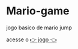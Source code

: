 # Mario-game
 jogo basico de mario jump

 acesse o <a href=" https://emersontecn.github.io/Mario-game/" target="_blank"> 👉 jogo 👈</a>

